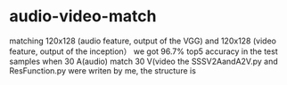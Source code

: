 # audio-video-match
matching 120x128 (audio feature, output of the VGG) and 120x128 (video feature, output of the inception） 
we got 96.7% top5 accuracy in the test samples when 30 A(audio) match 30 V(video
the SSSV2AandA2V.py and ResFunction.py were writen by me, the structure is
